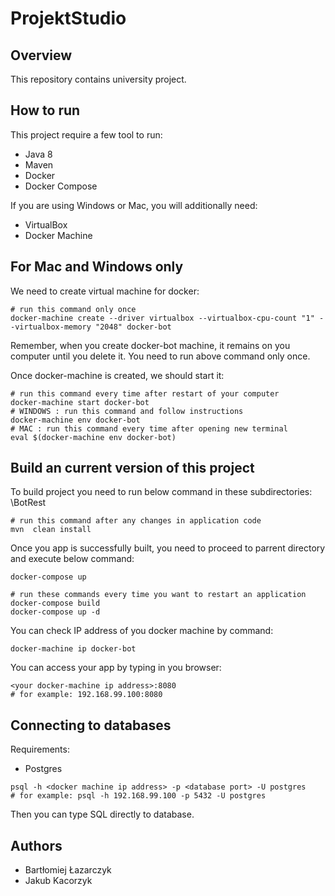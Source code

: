# ProjektStudio

## Overview
This repository contains university project.

## How to run

This project require a few tool to run:
- Java 8
- Maven
- Docker
- Docker Compose

If you are using Windows or Mac, you will additionally need:
- VirtualBox
- Docker Machine

## For Mac and Windows only
We need to create virtual machine for docker:

```
# run this command only once
docker-machine create --driver virtualbox --virtualbox-cpu-count "1" --virtualbox-memory "2048" docker-bot
```
Remember, when you create docker-bot machine, it remains on you computer until you delete it. You need
to run above command only once.

Once docker-machine is created, we should start it:
```
# run this command every time after restart of your computer
docker-machine start docker-bot
# WINDOWS : run this command and follow instructions
docker-machine env docker-bot
# MAC : run this command every time after opening new terminal
eval $(docker-machine env docker-bot)
```

## Build an current version of this project
To build project you need to run below command in these subdirectories: \BotRest
```
# run this command after any changes in application code
mvn  clean install
```

Once you app is successfully built, you need to proceed to parrent directory and execute below command:
```
docker-compose up
```

```
# run these commands every time you want to restart an application
docker-compose build
docker-compose up -d
```

You can check IP address of you docker machine by command:
```
docker-machine ip docker-bot
```

You can access your app by typing in you browser:
```
<your docker-machine ip address>:8080
# for example: 192.168.99.100:8080
```

## Connecting to databases

Requirements:
- Postgres

```
psql -h <docker machine ip address> -p <database port> -U postgres
# for example: psql -h 192.168.99.100 -p 5432 -U postgres
```

Then you can type SQL directly to database.

## Authors
- Bartłomiej Łazarczyk
- Jakub Kacorzyk
